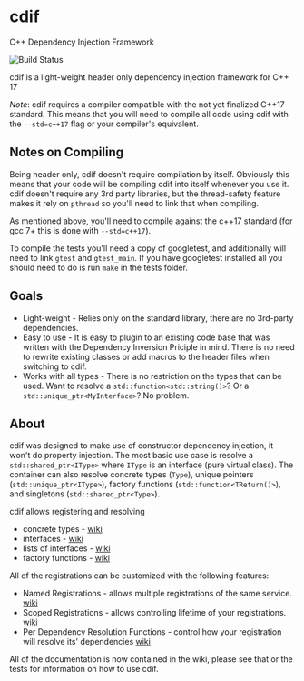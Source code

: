 # cdif
C++ Dependency Injection Framework

![Build Status](https://travis-ci.org/aghoward/cdif.svg?branch=master)

cdif is a light-weight header only dependency injection framework for C++ 17

*Note*: cdif requires a compiler compatible with the not yet finalized C++17
standard. This means that you will need to compile all code using cdif with the
`--std=c++17` flag or your compiler's equivalent. 


## Notes on Compiling

Being header only, cdif doesn't require compilation by itself. Obviously this
means that your code will be compiling cdif into itself whenever you use it.
cdif doesn't require any 3rd party libraries, but the thread-safety feature
makes it rely on `pthread` so you'll need to link that when compiling.

As mentioned above, you'll need to compile against the c++17 standard
(for gcc 7+ this is done with `--std=c++17`).

To compile the tests you'll need a copy of googletest, and additionally will
need to link `gtest` and `gtest_main`. If you have googletest installed all you
should need to do is run `make` in the tests folder.

## Goals

 * Light-weight - Relies only on the standard library, there are no
   3rd-party dependencies.
 * Easy to use - It is easy to plugin to an existing code base that was
   written with the Dependency Inversion Priciple in mind. There is no need to
   rewrite existing classes or add macros to the header files when switching to
   cdif.
 * Works with all types - There is no restriction on the types that can be used.
   Want to resolve a `std::function<std::string()>`? Or a
   `std::unique_ptr<MyInterface>`? No problem.

## About

cdif was designed to make use of constructor dependency injection, it won't do
property injection. The most basic use case is resolve a
`std::shared_ptr<IType>` where `IType` is an interface (pure virtual class). The
container can also resolve concrete types (`Type`), unique pointers 
(`std::unique_ptr<IType>`), factory functions (`std::function<TReturn()>`), and 
singletons (`std::shared_ptr<Type>`).

cdif allows registering and resolving
  * concrete types - [wiki](https://github.com/aghoward/cdif/wiki/Concrete-Type-Registrations)
  * interfaces - [wiki](https://github.com/aghoward/cdif/wiki/Interface-Registrations)
  * lists of interfaces - [wiki](https://github.com/aghoward/cdif/wiki/Interface-List-Registrations)
  * factory functions - [wiki](https://github.com/aghoward/cdif/wiki/Factory-Method-Registrations)

All of the registrations can be customized with the following features:
  * Named Registrations - allows multiple registrations of the same service. [wiki](https://github.com/aghoward/cdif/wiki/Named-Registrations)
  * Scoped Registrations - allows controlling lifetime of your registrations. [wiki](https://github.com/aghoward/cdif/wiki/Scoped-Registrations)
  * Per Dependency Resolution Functions - control how your registration will resolve its' dependencies [wiki](https://github.com/aghoward/cdif/wiki/Named-Registrations#dependency-parameter-customization)

All of the documentation is now contained in the wiki, please see that or the tests
for information on how to use cdif.
